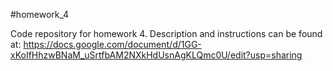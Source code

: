 #homework_4

Code repository for homework 4.
Description and instructions can be found at:
https://docs.google.com/document/d/1GG-xKoIfHhzwBNaM_uSrtfbAM2NXkHdUsnAgKLQmc0U/edit?usp=sharing

